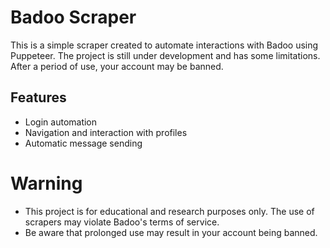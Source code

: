 # Badoo Scraper

This is a simple scraper created to automate interactions with Badoo using Puppeteer. The project is still under development and has some limitations. After a period of use, your account may be banned.

## Features

- Login automation
- Navigation and interaction with profiles
- Automatic message sending

# Warning

- This project is for educational and research purposes only. The use of scrapers may violate Badoo's terms of service.
- Be aware that prolonged use may result in your account being banned.
